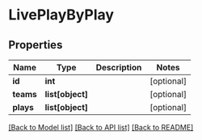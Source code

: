 # LivePlayByPlay

## Properties
Name | Type | Description | Notes
------------ | ------------- | ------------- | -------------
**id** | **int** |  | [optional] 
**teams** | **list[object]** |  | [optional] 
**plays** | **list[object]** |  | [optional] 

[[Back to Model list]](../README.md#documentation-for-models) [[Back to API list]](../README.md#documentation-for-api-endpoints) [[Back to README]](../README.md)


